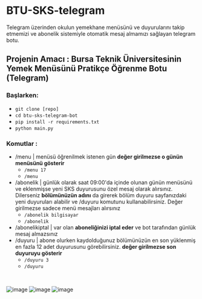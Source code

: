 # BTU-SKS-telegram
Telegram üzerinden okulun yemekhane menüsünü ve duyurularını takip etmemizi ve abonelik sistemiyle otomatik mesaj almamızı sağlayan telegram botu.
## Projenin Amacı : Bursa Teknik Üniversitesinin Yemek Menüsünü Pratikçe Öğrenme Botu (Telegram)
### **Başlarken**:
- `git clone [repo]`
- `cd btu-sks-telegram-bot`
- `pip install -r requirements.txt` 
- `python main.py`
### **Komutlar** : 

- /menu | menüsü öğrenilmek istenen gün **değer girilmezse o günün menüsünü gösterir**
   - `/menu 17`
   - `/menu`
- /abonelik | günlük olarak saat 09:00'da içinde olunan günün menüsünü ve eklenmişse yeni SKS duyurusunu özel mesaj olarak alırsınız. Dilerseniz **bölümünüzün adını** da girerek bölüm duyuru sayfanızdaki yeni duyuruları alabilir ve /duyuru komutunu kullanabilirsiniz. Değer girilmezse sadece menü mesajları alırsınız  
   - `/abonelik bilgisayar`
   - `/abonelik`
- /abonelikiptal | var olan **aboneliğinizi iptal eder** ve bot tarafından günlük mesaj almazsınız
- /duyuru | abone olurken kaydolduğunuz bölümünüzün en son yüklenmiş en fazla 12 adet duyurusunu görebilirsiniz. **değer girilmezse son duyuruyu gösterir**
   - `/duyuru 3`
   - `/duyuru`
 </br>
 

![image](https://github.com/bilkodtop/btu-sks-telegram-bot/assets/114951374/36895d20-bffa-4010-a461-9994132eb581)
![image](https://github.com/bilkodtop/btu-sks-telegram-bot/assets/114951374/c883a695-1722-4916-8838-071d5dd56ae9)
![image](https://github.com/bilkodtop/btu-sks-telegram-bot/assets/114951374/a898b756-2ebf-4760-8bb6-6b9250925b8c)

